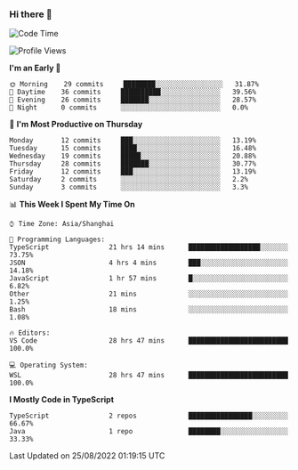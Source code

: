 ### Hi there 👋

<!--
**waynelwz/waynelwz** is a ✨ _special_ ✨ repository because its `README.md` (this file) appears on your GitHub profile.

Here are some ideas to get you started:

- 🔭 I’m currently working on ...
- 🌱 I’m currently learning ...
- 👯 I’m looking to collaborate on ...
- 🤔 I’m looking for help with ...
- 💬 Ask me about ...
- 📫 How to reach me: ...
- 😄 Pronouns: ...
- ⚡ Fun fact: ...
-->

<!--START_SECTION:waka-->
![Code Time](http://img.shields.io/badge/Code%20Time-358%20hrs%2040%20mins-blue)

![Profile Views](http://img.shields.io/badge/Profile%20Views-1-blue)

**I'm an Early 🐤** 

```text
🌞 Morning    29 commits     ████████░░░░░░░░░░░░░░░░░   31.87% 
🌆 Daytime    36 commits     ██████████░░░░░░░░░░░░░░░   39.56% 
🌃 Evening    26 commits     ███████░░░░░░░░░░░░░░░░░░   28.57% 
🌙 Night      0 commits      ░░░░░░░░░░░░░░░░░░░░░░░░░   0.0%

```
📅 **I'm Most Productive on Thursday** 

```text
Monday       12 commits     ███░░░░░░░░░░░░░░░░░░░░░░   13.19% 
Tuesday      15 commits     ████░░░░░░░░░░░░░░░░░░░░░   16.48% 
Wednesday    19 commits     █████░░░░░░░░░░░░░░░░░░░░   20.88% 
Thursday     28 commits     ███████░░░░░░░░░░░░░░░░░░   30.77% 
Friday       12 commits     ███░░░░░░░░░░░░░░░░░░░░░░   13.19% 
Saturday     2 commits      ░░░░░░░░░░░░░░░░░░░░░░░░░   2.2% 
Sunday       3 commits      ░░░░░░░░░░░░░░░░░░░░░░░░░   3.3%

```


📊 **This Week I Spent My Time On** 

```text
⌚︎ Time Zone: Asia/Shanghai

💬 Programming Languages: 
TypeScript               21 hrs 14 mins      ██████████████████░░░░░░░   73.75% 
JSON                     4 hrs 4 mins        ███░░░░░░░░░░░░░░░░░░░░░░   14.18% 
JavaScript               1 hr 57 mins        █░░░░░░░░░░░░░░░░░░░░░░░░   6.82% 
Other                    21 mins             ░░░░░░░░░░░░░░░░░░░░░░░░░   1.25% 
Bash                     18 mins             ░░░░░░░░░░░░░░░░░░░░░░░░░   1.08%

🔥 Editors: 
VS Code                  28 hrs 47 mins      █████████████████████████   100.0%

💻 Operating System: 
WSL                      28 hrs 47 mins      █████████████████████████   100.0%

```

**I Mostly Code in TypeScript** 

```text
TypeScript               2 repos             ████████████████░░░░░░░░░   66.67% 
Java                     1 repo              ████████░░░░░░░░░░░░░░░░░   33.33%

```



 Last Updated on 25/08/2022 01:19:15 UTC
<!--END_SECTION:waka-->

